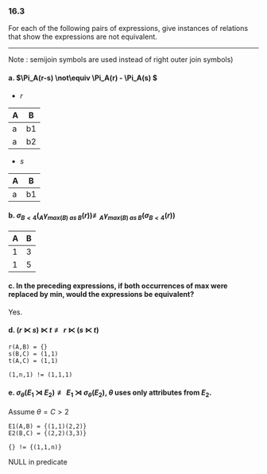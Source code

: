 ### 16.3

For each of the following pairs of expressions, give instances of relations that
show the expressions are not equivalent.

---

Note : semijoin symbols are used instead of right outer join symbols)

#### a. $\Pi_A(r-s) \not\equiv \Pi_A(r) - \Pi_A(s) $

- $r$   

| A | B  |
|---|----|
| a | b1 |
| a | b2 |

- $s$

| A | B  |
|---|----|
| a | b1 |

#### b. $\sigma_{B<4}( _A\gamma_{max(B) \ as \ B}(r))  \not\equiv _A\gamma_{max(B) \ as \ B}(\sigma_{B<4}(r))$

| A | B |
|---|---|
| 1 | 3 |
| 1 | 5 |

#### c. In the preceding expressions, if both occurrences of max were replaced by min, would the expressions be equivalent?

Yes.


#### d. $(r \ltimes s) \ltimes t  \not\equiv r \ltimes (s \ltimes t)$


```
r(A,B) = {}
s(B,C) = (1,1)
t(A,C) = (1,1)

(1,n,1) != (1,1,1)
```

#### e. $\sigma_\theta(E_1 \rtimes E_2) \not\equiv E_1 \rtimes \sigma_\theta(E_2)$, $\theta$ uses only attributes from $E_2$.

Assume $\theta = C>2$
```
E1(A,B) = {(1,1)(2,2)}
E2(B,C) = {(2,2)(3,3)}

{} != {(1,1,n)}
```

NULL in predicate